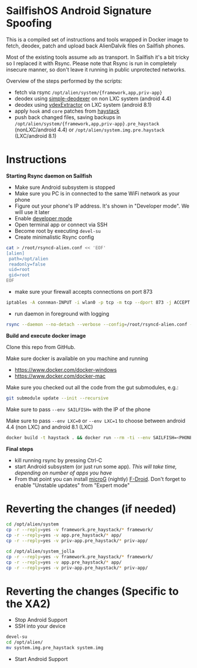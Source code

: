 SailfishOS Android Signature Spoofing
===

This is a compiled set of instructions and tools wrapped in Docker image to fetch, deodex, patch and upload back 
AlienDalvik files on Sailfish phones.

Most of the existing tools assume `adb` as transport. In Sailfish it's a bit tricky so I replaced it with Rsync. 
Please note that Rsync is run in completely insecure manner, so don't leave it running in public unprotected networks.

Overview of the steps performed by the scripts:
 * fetch via rsync `/opt/alien/system/{framework,app,priv-app}`
 * deodex using [simple-deodexer](https://github.com/aureljared/simple-deodexer) on non LXC system (android 4.4)
 * deodex using [vdexExtractor](https://github.com/anestisb/vdexExtractor) on LXC system (android 8.1)
 * apply `hook` and `core` patches from [haystack](https://github.com/Lanchon/haystack)
 * push back changed files, saving backups in `/opt/alien/system/{framework,app,priv-app}.pre_haystack` (nonLXC/android 4.4) or `/opt/alien/system.img.pre.haystack` (LXC/android 8.1)

Instructions
===

**Starting Rsync daemon on Sailfish**

* Make sure Android subsystem is stopped
* Make sure you PC is in connected to the same WiFi network as your phone
* Figure out your phone's IP address. It's shown in "Developer mode". We will use it later
* Enable [developer mode](https://jolla.zendesk.com/hc/en-us/articles/202011863-How-to-enable-Developer-Mode)
* Open terminal app or connect via SSH
* Become root by executing `devel-su`
* Create minimalistic Rsync config

```bash
cat > /root/rsyncd-alien.conf << 'EOF'
[alien]
 path=/opt/alien
 readonly=false
 uid=root
 gid=root 
EOF
```

* make sure your firewall accepts connections on port 873
```bash
iptables -A connman-INPUT -i wlan0 -p tcp -m tcp --dport 873 -j ACCEPT
```

* run daemon in foreground with logging

```bash
rsync --daemon --no-detach --verbose --config=/root/rsyncd-alien.conf --log-file=/dev/stdout
```

**Build and execute docker image**

Clone this repo from GitHub.

Make sure docker is available on you machine and running
* https://www.docker.com/docker-windows
* https://www.docker.com/docker-mac

Make sure you checked out all the code from the gut submodules, e.g.:

```bash
git submodule update --init --recursive
```

Make sure to pass `--env SAILFISH=` with the IP of the phone

Make sure to pass `--env LXC=0` or `--env LXC=1` to choose between android 4.4 (non LXC) and android 8.1 (LXC)

```bash
docker build -t haystack . && docker run --rm -ti --env SAILFISH=<PHONE_IP_ADDRESS> --env LXC=0/1 haystack
```

**Final steps**
* kill running rsync by pressing Ctrl-C
* start Android subsystem (or just run some app). *This will take time, depending on number of apps you have*
* From that point you can install [microG](https://microg.org/download.html) (nightly) [F-Droid](https://f-droid.org). 
Don't forget to enable "Unstable updates" from "Expert mode"


Reverting the changes (if needed)
===
```bash
cd /opt/alien/system
cp -r --reply=yes -v framework.pre_haystack/* framework/
cp -r --reply=yes -v app.pre_haystack/* app/
cp -r --reply=yes -v priv-app.pre_haystack/* priv-app/

cd /opt/alien/system_jolla
cp -r --reply=yes -v framework.pre_haystack/* framework/
cp -r --reply=yes -v app.pre_haystack/* app/
cp -r --reply=yes -v priv-app.pre_haystack/* priv-app/
```

**Reverting the changes (Specific to the XA2)**
===
* Stop Android Support
* SSH into your device
```bash
devel-su
cd /opt/alien/
mv system.img.pre_haystack system.img
```
* Start Android Support


